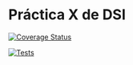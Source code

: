 # Práctica X de DSI

[![Coverage Status](https://coveralls.io/repos/github/AKALugo/prueba/badge.svg?branch=main)](https://coveralls.io/github/AKALugo/prueba?branch=main)

[![Tests](https://github.com/AKALugo/prueba/actions/workflows/node.js.yml/badge.svg)](https://github.com/AKALugo/prueba/actions/workflows/node.js.yml)
